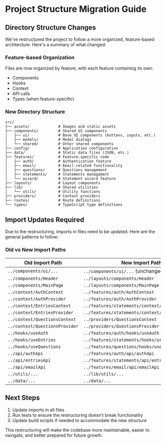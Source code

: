# Project Structure Migration Guide

## Directory Structure Changes

We've restructured the project to follow a more organized, feature-based architecture. Here's a summary of what changed:

### Feature-based Organization

Files are now organized by feature, with each feature containing its own:
- Components
- Hooks
- Context
- API calls
- Types (when feature-specific)

### New Directory Structure

```
src/
├── assets/             # Images and static assets
├── components/         # Shared UI components
│   ├── ui/             # Base UI components (buttons, inputs, etc.)
│   ├── modals/         # Modal dialogs
│   └── shared/         # Other shared components
├── config/             # Application configuration
├── data/               # Static data files (JSON, etc.)
├── features/           # Feature-specific code
│   ├── auth/           # Authentication feature
│   ├── email/          # Email-related functionality
│   ├── questions/      # Questions management
│   ├── statements/     # Statements management
│   └── wizard/         # Statement wizard feature
├── layouts/            # Layout components
├── lib/                # Shared utilities
│   └── utils/          # Utility functions
├── providers/          # Context providers
├── routes/             # Route definitions
└── types/              # TypeScript type definitions
```

## Import Updates Required

Due to the restructuring, imports in files need to be updated. Here are the general patterns to follow:

### Old vs New Import Paths

| Old Import Path | New Import Path |
|-----------------|-----------------|
| `../components/ui/...` | `../components/ui/...` (unchanged) |
| `../components/Header` | `../layouts/components/Header` |
| `../components/MainPage` | `../layouts/components/MainPage` |
| `../context/AuthContext` | `../features/auth/AuthContext` |
| `../context/AuthProvider` | `../features/auth/AuthProvider` |
| `../context/EntriesContext` | `../features/statements/context/EntriesContext` |
| `../context/EntriesProvider` | `../features/statements/context/EntriesProvider` |
| `../context/QuestionsContext` | `../providers/QuestionsContext` |
| `../context/QuestionsProvider` | `../providers/QuestionsProvider` |
| `../hooks/useAuth` | `../features/auth/hooks/useAuth` |
| `../hooks/useEntries` | `../features/statements/hooks/useEntries` |
| `../hooks/useQuestions` | `../features/questions/hooks/useQuestions` |
| `../api/authApi` | `../features/auth/api/authApi` |
| `../api/entriesApi` | `../features/statements/api/entriesApi` |
| `../api/emailApi` | `../features/email/api/emailApi` |
| `../utils/...` | `../lib/utils/...` |
| `../data/...` | `../data/...` |

## Next Steps

1. Update imports in all files
2. Run tests to ensure the restructuring doesn't break functionality
3. Update build scripts if needed to accommodate the new structure

This restructuring will make the codebase more maintainable, easier to navigate, and better prepared for future growth.